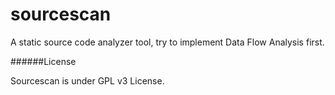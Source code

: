 # sourcescan

A static source code analyzer tool, try to implement Data Flow Analysis first.


######License

Sourcescan is under GPL v3 License.
